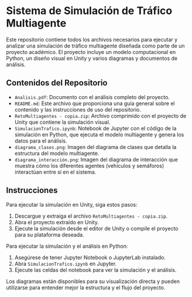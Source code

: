# Sistema de Simulación de Tráfico Multiagente

Este repositorio contiene todos los archivos necesarios para ejecutar y analizar una simulación de tráfico multiagente diseñada como parte de un proyecto académico. El proyecto incluye un modelo computacional en Python, un diseño visual en Unity y varios diagramas y documentos de análisis.

## Contenidos del Repositorio

- `Analisis.pdf`: Documento con el análisis completo del proyecto.
- `README.md`: Este archivo que proporciona una guía general sobre el contenido y las instrucciones de uso del repositorio.
- `RetoMultiagentes - copia.zip`: Archivo comprimido con el proyecto de Unity que contiene la simulación visual.
- `SimulacionTrafico.ipynb`: Notebook de Jupyter con el código de la simulación en Python, que ejecuta el modelo multiagente y genera los datos para el análisis.
- `diagrama_clases.png`: Imagen del diagrama de clases que detalla la estructura del modelo multiagente.
- `diagrama_interacción.png`: Imagen del diagrama de interacción que muestra cómo los diferentes agentes (vehículos y semáforos) interactúan entre sí en el sistema.

## Instrucciones

Para ejecutar la simulación en Unity, siga estos pasos:
1. Descargue y extraiga el archivo `RetoMultiagentes - copia.zip`.
2. Abra el proyecto extraído en Unity.
3. Ejecute la simulación desde el editor de Unity o compile el proyecto para su plataforma deseada.

Para ejecutar la simulación y el análisis en Python:
1. Asegúrese de tener Jupyter Notebook o JupyterLab instalado.
2. Abra `SimulacionTrafico.ipynb` en Jupyter.
3. Ejecute las celdas del notebook para ver la simulación y el análisis.

Los diagramas están disponibles para su visualización directa y pueden utilizarse para entender mejor la estructura y el flujo del proyecto.
